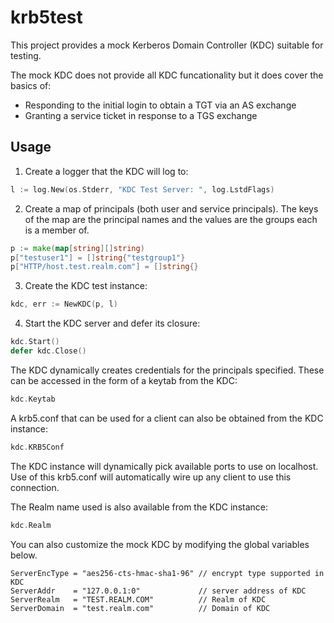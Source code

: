 # krb5test

This project provides a mock Kerberos Domain Controller (KDC) suitable for testing.

The mock KDC does not provide all KDC funcationality but it does cover the basics of:
* Responding to the initial login to obtain a TGT via an AS exchange
* Granting a service ticket in response to a TGS exchange

## Usage
1. Create a logger that the KDC will log to:
```go
l := log.New(os.Stderr, "KDC Test Server: ", log.LstdFlags)
```
2. Create a map of principals (both user and service principals). 
The keys of the map are the principal names and the values are the groups each is a member of.
```go
p := make(map[string][]string)
p["testuser1"] = []string{"testgroup1"}
p["HTTP/host.test.realm.com"] = []string{}
```
3. Create the KDC test instance:
```go
kdc, err := NewKDC(p, l)
```
4. Start the KDC server and defer its closure:
```go
kdc.Start()
defer kdc.Close()
```

The KDC dynamically creates credentials for the principals specified.
These can be accessed in the form of a keytab from the KDC:
```go
kdc.Keytab
```

A krb5.conf that can be used for a client can also be obtained from the KDC instance:
```go
kdc.KRB5Conf
```
The KDC instance will dynamically pick available ports to use on localhost.
Use of this krb5.conf will automatically wire up any client to use this connection.

The Realm name used is also available from the KDC instance:
```go
kdc.Realm
```

You can also customize the mock KDC by modifying the global variables below.
```golang
ServerEncType = "aes256-cts-hmac-sha1-96" // encrypt type supported in KDC
ServerAddr    = "127.0.0.1:0"             // server address of KDC
ServerRealm   = "TEST.REALM.COM"          // Realm of KDC
ServerDomain  = "test.realm.com"          // Domain of KDC
```